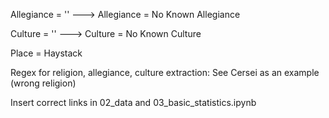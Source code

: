 Allegiance = '' ---> Allegiance = No Known Allegiance


Culture = '' ---> Culture =  No Known Culture 


Place  = Haystack


Regex for religion, allegiance, culture extraction: See Cersei as an example (wrong religion)


Insert correct links in 02_data and 03_basic_statistics.ipynb

